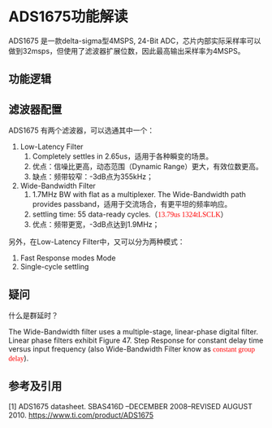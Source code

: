 # ADS1675功能解读

ADS1675 是一款delta-sigma型4MSPS, 24-Bit ADC，芯片内部实际采样率可以做到32msps，但使用了滤波器扩展位数，因此最高输出采样率为4MSPS。

## 功能逻辑

## 滤波器配置

ADS1675 有两个滤波器，可以选通其中一个：

1. Low-Latency Filter
   1. Completely settles in 2.65us，适用于各种瞬变的场景。
   2. 优点：信噪比更高，动态范围（Dynamic Range）更大，有效位数更高。
   3. 缺点：频带较窄：-3dB点为355kHz；
2. Wide-Bandwidth Filter
   1. 1.7MHz BW with flat as a multiplexer. The Wide-Bandwidth path provides passband，适用于交流场合，有更平坦的频率响应。
   2. settling time: 55 data-ready cycles.（<font face="黑体" color=red>13.79us 1324tLSCLK</font>）
   3. 优点：频带更宽，-3dB点达到1.9MHz；



另外，在Low-Latency Filter中，又可以分为两种模式：

1. Fast Response modes Mode
2. Single-cycle settling

## 疑问

什么是群延时？

The Wide-Bandwidth filter uses a multiple-stage, linear-phase digital filter. Linear phase filters exhibit Figure 47. Step Response for constant delay time versus input frequency (also Wide-Bandwidth Filter know as <font face="黑体" color=red>constant group delay</font>).

## 参考及引用

[1] ADS1675 datasheet. SBAS416D –DECEMBER 2008–REVISED AUGUST 2010. <https://www.ti.com/product/ADS1675>
